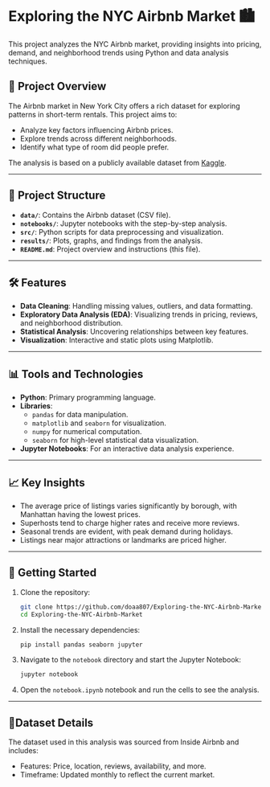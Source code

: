 # Exploring the NYC Airbnb Market 🏙️

This project analyzes the NYC Airbnb market, providing insights into pricing, demand, and neighborhood trends using Python and data analysis techniques.

## 🚀 Project Overview

The Airbnb market in New York City offers a rich dataset for exploring patterns in short-term rentals. This project aims to:

- Analyze key factors influencing Airbnb prices.
- Explore trends across different neighborhoods.
- Identify what type of room did people prefer.

The analysis is based on a publicly available dataset from [Kaggle]([http://insideairbnb.com/get-the-data.html](https://www.kaggle.com/datasets/arianazmoudeh/airbnbopendata)).

---

## 📂 Project Structure

- **`data/`**: Contains the Airbnb dataset (CSV file).
- **`notebooks/`**: Jupyter notebooks with the step-by-step analysis.
- **`src/`**: Python scripts for data preprocessing and visualization.
- **`results/`**: Plots, graphs, and findings from the analysis.
- **`README.md`**: Project overview and instructions (this file).

---

## 🛠️ Features

- **Data Cleaning**: Handling missing values, outliers, and data formatting.
- **Exploratory Data Analysis (EDA)**: Visualizing trends in pricing, reviews, and neighborhood distribution.
- **Statistical Analysis**: Uncovering relationships between key features.
- **Visualization**: Interactive and static plots using Matplotlib.

---

## 📊 Tools and Technologies

- **Python**: Primary programming language.
- **Libraries**: 
  - `pandas` for data manipulation.
  - `matplotlib` and `seaborn` for visualization.
  - `numpy` for numerical computation.
  - `seaborn` for high-level statistical data visualization.
- **Jupyter Notebooks**: For an interactive data analysis experience.

---

## 📈 Key Insights

- The average price of listings varies significantly by borough, with Manhattan having the lowest prices.
- Superhosts tend to charge higher rates and receive more reviews.
- Seasonal trends are evident, with peak demand during holidays.
- Listings near major attractions or landmarks are priced higher.

---

## 🚀 Getting Started

1. Clone the repository:
   ```bash
   git clone https://github.com/doaa807/Exploring-the-NYC-Airbnb-Market.git
   cd Exploring-the-NYC-Airbnb-Market
   
2. Install the necessary dependencies:
   ```bash
   pip install pandas seaborn jupyter
   ```

3. Navigate to the `notebook` directory and start the Jupyter Notebook:
   ```bash
   jupyter notebook
   ```

4. Open the `notebook.ipynb` notebook and run the cells to see the analysis.

---
## 📂Dataset Details

The dataset used in this analysis was sourced from Inside Airbnb and includes:

- Features: Price, location, reviews, availability, and more.
- Timeframe: Updated monthly to reflect the current market.
